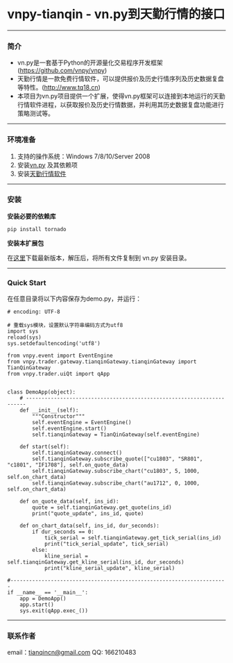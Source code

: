 # vnpy-tianqin - vn.py到天勤行情的接口


---
### 简介

* vn.py是一套基于Python的开源量化交易程序开发框架(https://github.com/vnpy/vnpy)
* 天勤行情是一款免费行情软件，可以提供报价及历史行情序列及历史数据复盘等特性。(http://www.tq18.cn)
* 本项目为vn.py项目提供一个扩展，使得vn.py框架可以连接到本地运行的天勤行情软件进程，以获取报价及历史行情数据，并利用其历史数据复盘功能进行策略测试等。


---
### 环境准备

1. 支持的操作系统：Windows 7/8/10/Server 2008
2. 安装[vn.py](https://github.com/vnpy/vnpy) 及其依赖项
3. 安装[天勤行情软件](http://www.tq18.cn)

---
### 安装

**安装必要的依赖库**

```
pip install tornado
```

**安装本扩展包**

在[这里](https://github.com/vnpy/vnpy/releases)下载最新版本，解压后，将所有文件复制到 vn.py 安装目录。


---
### Quick Start

在任意目录将以下内容保存为demo.py，并运行：

```
# encoding: UTF-8

# 重载sys模块，设置默认字符串编码方式为utf8
import sys
reload(sys)
sys.setdefaultencoding('utf8')

from vnpy.event import EventEngine
from vnpy.trader.gateway.tianqinGateway.tianqinGateway import TianQinGateway
from vnpy.trader.uiQt import qApp


class DemoApp(object):
    # ----------------------------------------------------------------------
    def __init__(self):
        """Constructor"""
        self.eventEngine = EventEngine()
        self.eventEngine.start()
        self.tianqinGateway = TianQinGateway(self.eventEngine)

    def start(self):
        self.tianqinGateway.connect()
        self.tianqinGateway.subscribe_quote(["cu1803", "SR801", "c1801", "IF1708"], self.on_quote_data)
        self.tianqinGateway.subscribe_chart("cu1803", 5, 1000, self.on_chart_data)
        self.tianqinGateway.subscribe_chart("au1712", 0, 1000, self.on_chart_data)

    def on_quote_data(self, ins_id):
        quote = self.tianqinGateway.get_quote(ins_id)
        print("quote_update", ins_id, quote)

    def on_chart_data(self, ins_id, dur_seconds):
        if dur_seconds == 0:
            tick_serial = self.tianqinGateway.get_tick_serial(ins_id)
            print("tick_serial_update", tick_serial)
        else:
            kline_serial = self.tianqinGateway.get_kline_serial(ins_id, dur_seconds)
            print("kline_serial_update", kline_serial)

#----------------------------------------------------------------------
if __name__ == '__main__':
    app = DemoApp()
    app.start()
    sys.exit(qApp.exec_())
```

---
### 联系作者
email：tianqincn@gmail.com
QQ: 166210483



